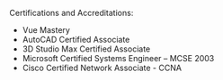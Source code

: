 Certifications and Accreditations:

- Vue Mastery
- AutoCAD Certified Associate
- 3D Studio Max Certified Associate
- Microsoft Certified Systems Engineer – MCSE 2003
- Cisco Certified Network Associate - CCNA
